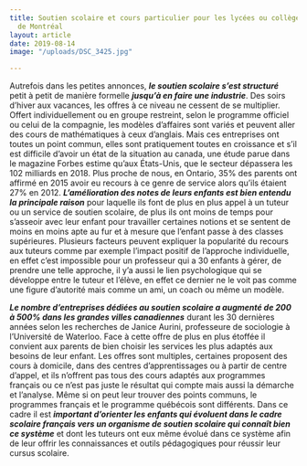 ```yaml
---
title: Soutien scolaire et cours particulier pour les lycées ou collèges français
  de Montréal
layout: article
date: 2019-08-14
image: "/uploads/DSC_3425.jpg"

---
```

Autrefois dans les petites annonces, **_le soutien scolaire s’est structuré_** petit à petit de manière formelle **_jusqu’à en faire une industrie_**. Des soirs d’hiver aux vacances, les offres à ce niveau ne cessent de se multiplier. Offert individuellement ou en groupe restreint, selon le programme officiel ou celui de la compagnie, les modèles d’affaires sont variés et peuvent aller des cours de mathématiques à ceux d’anglais. Mais ces entreprises ont toutes un point commun, elles sont pratiquement toutes en croissance et s’il est difficile d’avoir un état de la situation au canada, une étude parue dans le magazine Forbes estime qu’aux États-Unis, que le secteur dépassera les 102 milliards en 2018. Plus proche de nous, en Ontario, 35% des parents ont affirmé en 2015 avoir eu recours à ce genre de service alors qu’ils étaient 27% en 2012. **_L’amélioration des notes de leurs enfants est bien entendu la principale raison_** pour laquelle ils font de plus en plus appel à un tuteur ou un service de soutien scolaire, de plus ils ont moins de temps pour s’asseoir avec leur enfant pour travailler certaines notions et se sentent de moins en moins apte au fur et à mesure que l’enfant passe à des classes supérieures. Plusieurs facteurs peuvent expliquer la popularité du recours aux tuteurs comme par exemple l’impact positif de l’approche individuelle, en effet c’est impossible pour un professeur qui a 30 enfants à gérer, de prendre une telle approche, il y’a aussi le lien psychologique qui se développe entre le tuteur et l’élève, en effet ce dernier ne le voit pas comme une figure d’autorité mais comme un ami, un coach ou même un modèle.

**_Le nombre d’entreprises dédiées au soutien scolaire a augmenté de 200 à 500% dans les grandes villes canadiennes_** durant les 30 dernières années selon les recherches de Janice Aurini, professeure de sociologie à l’Université de Waterloo. Face à cette offre de plus en plus étoffée il convient aux parents de bien choisir les services les plus adaptés aux besoins de leur enfant. Les offres sont multiples, certaines proposent des cours à domicile, dans des centres d’apprentissages ou à partir de centre d’appel, et ils n’offrent pas tous des cours adaptés aux programmes français ou ce n’est pas juste le résultat qui compte mais aussi la démarche et l’analyse.
Même si on peut leur trouver des points communs, le programmes français et le programme québécois sont différents. Dans ce cadre il est **_important d’orienter les enfants qui évoluent dans le cadre scolaire français vers un organisme de soutien scolaire qui connaît bien ce système_** et dont les tuteurs ont eux même évolué dans ce système afin de leur offrir les connaissances et outils pédagogiques pour réussir leur cursus scolaire.